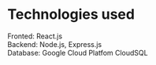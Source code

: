# Technologies used

Fronted: React.js <br>
Backend: Node.js, Express.js <br>
Database: Google Cloud Platfom CloudSQL <br>
